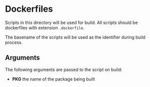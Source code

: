 # Dockerfiles

Scripts in this directory will be used for build. All scripts should be dockerfiles with extension `.dockerfile`.

The basename of the scripts will be used as the identifier during build process.

## Arguments

The following arguments are passed to the script on build:

- **PKG** the name of the package being built
